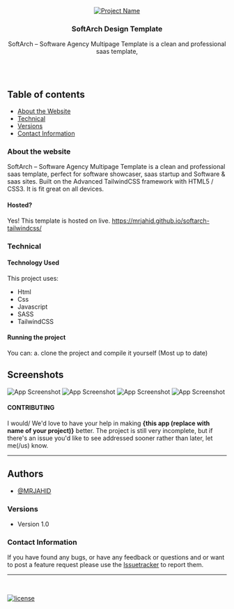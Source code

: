 <p align="center">
  <a href="https://mrjahid.github.io/softarch-tailwindcss/">
    <img src="https://i.ibb.co/s6fp4rp/Screenshot-from-2023-04-04-15-05-50.png" alt="Project Name">
  </a>
  <h3 align="center">SoftArch Design Template</h3>

  <p align="center">
   SoftArch – Software Agency Multipage Template is a clean and professional saas template, <br>
    <br>
    </p>
</p>

<br>


## Table of contents
- [About the Website](#about-the-website)
- [Technical](#technical)
- [Versions](#versions)
- [Contact Information](#contact-information)



### About the website

SoftArch – Software Agency Multipage Template is a clean and professional saas template, perfect for software showcaser, saas startup and Software & saas sites. Built on the Advanced TailwindCSS framework with HTML5 / CSS3. It is fit great on all devices.

#### Hosted?

Yes! This template is hosted on live.
https://mrjahid.github.io/softarch-tailwindcss/  <br>


### Technical
#### Technology Used
This project uses:
  - Html
  - Css
  - Javascript
  - SASS
  - TailwindCSS

#### Running the project

You can:
    a. clone the project and compile it yourself (Most up to date)
    
    
## Screenshots

![App Screenshot](https://i.ibb.co/s6fp4rp/Screenshot-from-2023-04-04-15-05-50.png)
![App Screenshot](https://i.ibb.co/nsMBzyZ/Screenshot-from-2023-04-04-15-06-06.png)
![App Screenshot](https://i.ibb.co/ySZqsNX/Screenshot-from-2023-04-04-15-06-11.png)
![App Screenshot](https://i.ibb.co/Rpj7rMS/Screenshot-from-2023-04-04-15-06-24.png)





#### CONTRIBUTING

I would/ We'd love to have your help in making  **{this app (replace with name of your project)}** better. The project is still very incomplete, but if there's an issue you'd like to see addressed sooner rather than later, let me(/us) know. 

<hr>


## Authors

- [@MRJAHID](https://www.github.com/mrjahid)


### Versions
* Version 1.0  


### Contact Information

If you have found any bugs, or have any feedback or questions and or want to post a feature request please use the [Issuetracker](https://github.com/mrjahid) to report them.

<hr>

<br>

[![license](https://img.shields.io/github/license/mashape/apistatus.svg?style=for-the-badge)](https://github.com/mrjahid)

